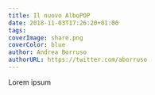 ```yaml
---
title: Il nuovo AlboPOP
date: 2018-11-03T17:26:20+01:00
tags: 
coverImage: share.png
coverColor: blue
author: Andrea Borruso
authorURL: https://twitter.com/aborruso
---
```


Lorem ipsum
